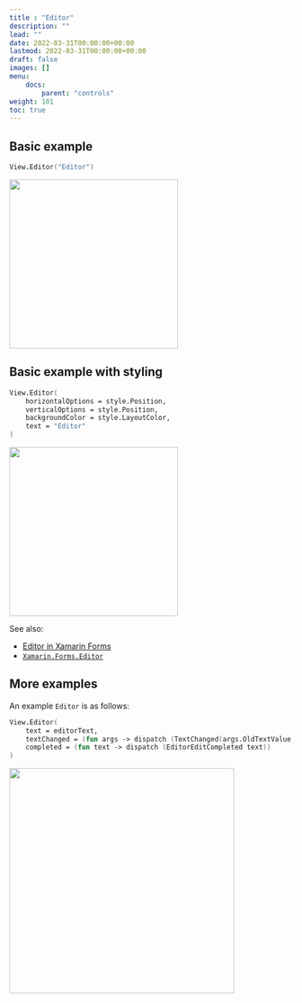 ```yaml
---
title : "Editor"
description: ""
lead: ""
date: 2022-03-31T00:00:00+00:00
lastmod: 2022-03-31T00:00:00+00:00
draft: false
images: []
menu:
    docs:
        parent: "controls"
weight: 101
toc: true
---
```


## Basic example

```fs
View.Editor("Editor")
```

<img src="images/view/Editor-adr-basic.png" width="300">

## Basic example with styling

```fs
View.Editor(
    horizontalOptions = style.Position,
    verticalOptions = style.Position,
    backgroundColor = style.LayoutColor,
    text = "Editor"
)
```

<img src="images/view/Editor-adr-styled.png" width="300">

See also:

* [Editor in Xamarin Forms](https://docs.microsoft.com/en-us/xamarin/xamarin-forms/user-interface/text/Editor)
* [`Xamarin.Forms.Editor`](https://docs.microsoft.com/en-us/dotnet/api/Xamarin.Forms.Editor)

## More examples

An example `Editor` is as follows:

```fs
View.Editor(
    text = editorText,
    textChanged = (fun args -> dispatch (TextChanged(args.OldTextValue, args.NewTextValue))),
    completed = (fun text -> dispatch (EditorEditCompleted text))
)
```

<img src="https://user-images.githubusercontent.com/52166903/60175558-d2c99800-980b-11e9-9755-860cc9a60dcf.png" width="400">
